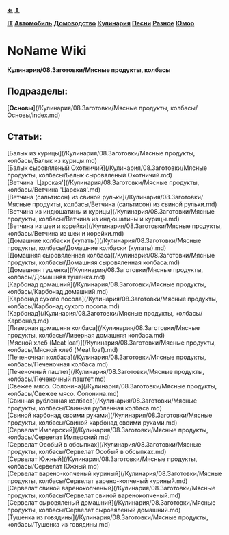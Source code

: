 [**⇐**](../index.md)
[**⇑**](/index.md)

[**IT**](/IT/index.md)
[**Автомобиль**](/Автомобиль/index.md)
[**Домоводство**](/Домоводство/index.md)
[**Кулинария**](/Кулинария/index.md)
[**Песни**](/Песни/index.md)
[**Разное**](/Разное/index.md)
[**Юмор**](/Юмор/index.md)

# NoName Wiki
**Кулинария/08.Заготовки/Мясные продукты, колбасы**

## Подразделы:
[**Основы**](/Кулинария/08.Заготовки/Мясные продукты, колбасы/Основы/index.md)  

## Статьи:
[Балык из курицы](/Кулинария/08.Заготовки/Мясные продукты, колбасы/Балык из курицы.md)  
[Балык сыровяленый Охотничий](/Кулинария/08.Заготовки/Мясные продукты, колбасы/Балык сыровяленый Охотничий.md)  
[Ветчина 'Царская'](/Кулинария/08.Заготовки/Мясные продукты, колбасы/Ветчина 'Царская'.md)  
[Ветчина (сальтисон) из свиной рульки](/Кулинария/08.Заготовки/Мясные продукты, колбасы/Ветчина (сальтисон) из свиной рульки.md)  
[Ветчина из индюшатины и курицы](/Кулинария/08.Заготовки/Мясные продукты, колбасы/Ветчина из индюшатины и курицы.md)  
[Ветчина из шеи и корейки](/Кулинария/08.Заготовки/Мясные продукты, колбасы/Ветчина из шеи и корейки.md)  
[Домашние колбаски (купаты)](/Кулинария/08.Заготовки/Мясные продукты, колбасы/Домашние колбаски (купаты).md)  
[Домашняя сыровяленная колбаса](/Кулинария/08.Заготовки/Мясные продукты, колбасы/Домашняя сыровяленная колбаса.md)  
[Домашняя тушенка](/Кулинария/08.Заготовки/Мясные продукты, колбасы/Домашняя тушенка.md)  
[Карбонад домашний](/Кулинария/08.Заготовки/Мясные продукты, колбасы/Карбонад домашний.md)  
[Карбонад сухого посола](/Кулинария/08.Заготовки/Мясные продукты, колбасы/Карбонад сухого посола.md)  
[Карбонад](/Кулинария/08.Заготовки/Мясные продукты, колбасы/Карбонад.md)  
[Ливерная домашняя колбаса](/Кулинария/08.Заготовки/Мясные продукты, колбасы/Ливерная домашняя колбаса.md)  
[Мясной хлеб (Meat loaf)](/Кулинария/08.Заготовки/Мясные продукты, колбасы/Мясной хлеб (Meat loaf).md)  
[Печеночная колбаса](/Кулинария/08.Заготовки/Мясные продукты, колбасы/Печеночная колбаса.md)  
[Печеночный паштет](/Кулинария/08.Заготовки/Мясные продукты, колбасы/Печеночный паштет.md)  
[Свежее мясо. Солонина](/Кулинария/08.Заготовки/Мясные продукты, колбасы/Свежее мясо. Солонина.md)  
[Свинная рубленная колбаса](/Кулинария/08.Заготовки/Мясные продукты, колбасы/Свинная рубленная колбаса.md)  
[Свиной карбонад своими руками](/Кулинария/08.Заготовки/Мясные продукты, колбасы/Свиной карбонад своими руками.md)  
[Сервелат Имперский](/Кулинария/08.Заготовки/Мясные продукты, колбасы/Сервелат Имперский.md)  
[Сервелат Особый в обсыпках](/Кулинария/08.Заготовки/Мясные продукты, колбасы/Сервелат Особый в обсыпках.md)  
[Сервелат Южный](/Кулинария/08.Заготовки/Мясные продукты, колбасы/Сервелат Южный.md)  
[Сервелат варено-копченый куриный](/Кулинария/08.Заготовки/Мясные продукты, колбасы/Сервелат варено-копченый куриный.md)  
[Сервелат свиной варенокопченый](/Кулинария/08.Заготовки/Мясные продукты, колбасы/Сервелат свиной варенокопченый.md)  
[Сервелат сыровяленый домашний](/Кулинария/08.Заготовки/Мясные продукты, колбасы/Сервелат сыровяленый домашний.md)  
[Тушенка из говядины](/Кулинария/08.Заготовки/Мясные продукты, колбасы/Тушенка из говядины.md)  
